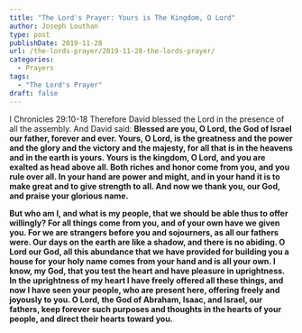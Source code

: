 ```yaml
---
title: "The Lord's Prayer: Yours is The Kingdom, O Lord"
author: Joseph Louthan
type: post
publishDate: 2019-11-28
url: /the-lords-prayer/2019-11-28-the-lords-prayer/
categories:
  - Prayers
tags:
  - "The Lord's Prayer"
draft: false
---
```

I Chronicles 29:10-18 Therefore David blessed the Lord in the presence of all the assembly. And David said: **Blessed are you, O Lord, the God of Israel our father, forever and ever.  Yours, O Lord, is the greatness and the power and the glory and the victory and the majesty, for all that is in the heavens and in the earth is yours. Yours is the kingdom, O Lord, and you are exalted as head above all.  Both riches and honor come from you, and you rule over all. In your hand are power and might, and in your hand it is to make great and to give strength to all.  And now we thank you, our God, and praise your glorious name.**

**But who am I, and what is my people, that we should be able thus to offer willingly? For all things come from you, and of your own have we given you.  For we are strangers before you and sojourners, as all our fathers were. Our days on the earth are like a shadow, and there is no abiding.  O Lord our God, all this abundance that we have provided for building you a house for your holy name comes from your hand and is all your own.  I know, my God, that you test the heart and have pleasure in uprightness. In the uprightness of my heart I have freely offered all these things, and now I have seen your people, who are present here, offering freely and joyously to you.  O Lord, the God of Abraham, Isaac, and Israel, our fathers, keep forever such purposes and thoughts in the hearts of your people, and direct their hearts toward you.**